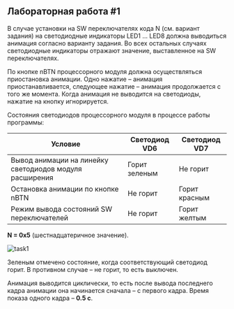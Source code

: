 ## Лабораторная работа #1

В случае установки на SW переключателях кода N (см. вариант задания) на светодиодные индикаторы LED1 … LED8 должна выводиться анимация согласно варианту задания. Во всех остальных случаях светодиодные индикаторы отражают значение, выставленное на SW переключателях.

По кнопке nBTN процессорного модуля должна осуществляться приостановка анимации. Одно нажатие – анимация приостанавливается, следующее нажатие – анимация продолжается с того же момента. Когда анимация не выводится на светодиоды, нажатие на кнопку игнорируется.

Состояния светодиодов процессорного модуля в процессе работы программы:

|   Условие                                                |    Светодиод VD6    |   Светодиод VD7     |
|----------------------------------------------------------|---------------------|---------------------|
| Вывод анимации на линейку светодиодов модуля расширения  |    Горит зеленым    |    Не горит         |
| Остановка анимации по кнопке nBTN	                       |    Не горит	     |    Горит красным    |
| Режим вывода состояний SW переключателей	               |    Не горит	     |    Горит желтым     |

**N = 0x5** (шестнадцатеричное значение).

![task1](https://github.com/Frr-fox/Embedded-Systems/tree/main/ES_lab1_course/task1.jpg)

Зеленым отмечено состояние, когда соответствующий светодиод горит. В противном случае – не горит, то есть выключен.

Анимация выводится циклически, то есть после вывода последнего кадра анимации она начинается сначала – с первого кадра. Время показа одного кадра – __0.5 с__.